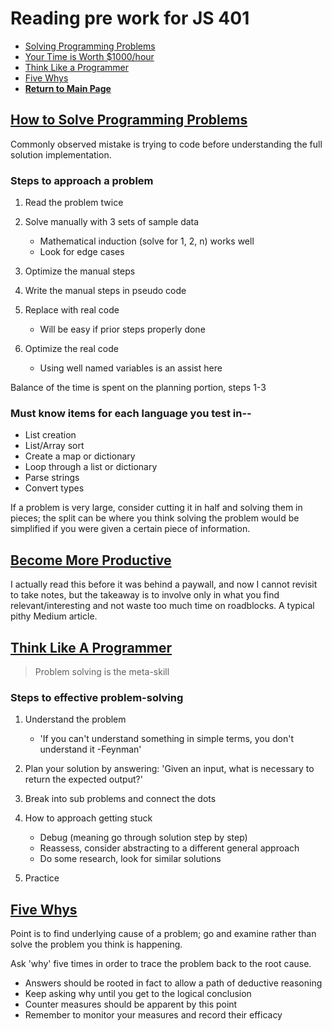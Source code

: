 # Reading pre work for JS 401

- [Solving Programming Problems](#how-to-solve-programming-problems)
- [Your Time is Worth $1000/hour](#become-more-productive)
- [Think Like a Programmer](#think-like-a-programmer)
- [Five Whys](#five-whys)
- **[Return to Main Page](https://annethor.github.io/reading-notes/)**

## [How to Solve Programming Problems](https://simpleprogrammer.com/solving-problems-breaking-it-down/)

Commonly observed mistake is trying to code before understanding the full solution implementation.

### Steps to approach a problem

1. Read the problem twice
2. Solve manually with 3 sets of sample data
    - Mathematical induction (solve for 1, 2, n) works well
    - Look for edge cases

3. Optimize the manual steps
4. Write the manual steps in pseudo code
5. Replace with real code
    - Will be easy if prior steps properly done

6. Optimize the real code
    - Using well named variables is an assist here

Balance of the time is spent on the planning portion, steps 1-3

### Must know items for each language you test in--

- List creation
- List/Array sort
- Create a map or dictionary
- Loop through a list or dictionary
- Parse strings 
- Convert types

If a problem is very large, consider cutting it in half and solving them in pieces; the split can be where you think solving the problem would be simplified if you were given a certain piece of information.

## [Become More Productive](https://medium.com/swlh/pretend-your-time-is-worth-1-000-hour-and-youll-become-100x-more-productive-f04628bb3e6d)

I actually read this before it was behind a paywall, and now I cannot revisit to take notes, but the takeaway is to involve only in what you find relevant/interesting and not waste too much time on roadblocks. A typical pithy Medium article.

## [Think Like A Programmer](https://www.freecodecamp.org/news/how-to-think-like-a-programmer-lessons-in-problem-solving-d1d8bf1de7d2/)

> Problem solving is the meta-skill

### Steps to effective problem-solving

1. Understand the problem

    - 'If you can't understand something in simple terms, you don't understand it -Feynman'

2. Plan your solution by answering: 'Given an input, what is necessary to return the expected output?'
3. Break into sub problems and connect the dots
4. How to approach getting stuck

    - Debug (meaning go through solution step by step)
    - Reassess, consider abstracting to a different general approach
    - Do some research, look for similar solutions

5. Practice

## [Five Whys](https://www.mindtools.com/pages/article/newTMC_5W.htm)

Point is to find underlying cause of a problem; go and examine rather than solve the problem you think is happening.

Ask 'why' five times in order to trace the problem back to the root cause.

- Answers should be rooted in fact to allow a path of deductive reasoning
- Keep asking why until you get to the logical conclusion
- Counter measures should be apparent by this point
- Remember to monitor your measures and record their efficacy

